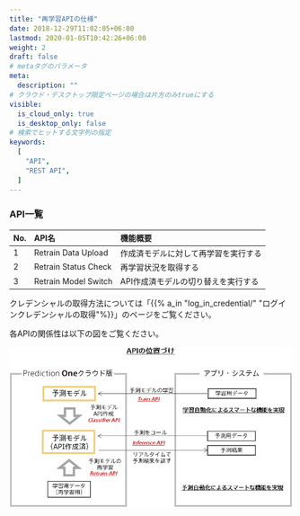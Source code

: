 ```yaml
---
title: "再学習APIの仕様"
date: 2018-12-29T11:02:05+06:00
lastmod: 2020-01-05T10:42:26+06:00
weight: 2
draft: false
# metaタグのパラメータ
meta:
  description: ""
# クラウド・デスクトップ限定ページの場合は片方のみtrueにする
visible:
  is_cloud_only: true
  is_desktop_only: false
# 検索でヒットする文字列の指定
keywords:
  [
    "API",
    "REST API",
  ]
---
```


### API一覧

| No.  |  API名     | 機能概要              |
| :--- | :--------- | :------------------  |
|1 | Retrain Data Upload | 作成済モデルに対して再学習を実行する|
|2 | Retrain Status Check | 再学習状況を取得する|
|3 | Retrain Model Switch| API作成済モデルの切り替えを実行する|

クレデンシャルの取得方法については「{{% a_in "log_in_credential/" "ログインクレデンシャルの取得"%}}」のページをご覧ください。

各APIの関係性は以下の図をご覧ください。

![](../img/t_slide109.png)


